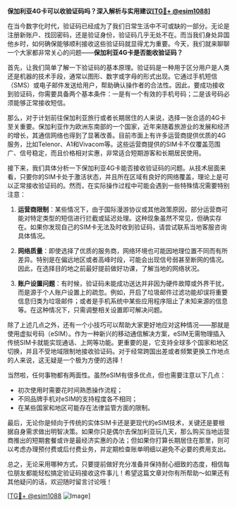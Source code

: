**保加利亚4G卡可以收验证码吗？深入解析与实用建议[[TG💪+ @esim1088](https://t.me/s/esim1088)]**

在当今数字化时代，验证码已经成为了我们日常生活中不可或缺的一部分。无论是注册新账户、找回密码，还是验证身份，验证码几乎无处不在。而当我们身处异国他乡时，如何确保能够顺利接收这些验证码就显得尤为重要。今天，我们就来聊聊一个大家都非常关心的问题——**保加利亚4G卡是否能收验证码？**

首先，让我们简单了解一下验证码的基本原理。验证码是一种用于区分用户是人类还是机器的技术手段，通常以图形、数字或字母的形式出现。它通过手机短信（SMS）或电子邮件发送给用户，帮助确认操作者的合法性。因此，要成功接收到验证码，你需要具备两个基本条件：一是有一个有效的手机号码；二是该号码必须能够正常接收短信。

那么，对于计划前往保加利亚旅行或者长期居住的人来说，选择一张合适的4G卡至关重要。保加利亚作为欧洲东南部的一个国家，近年来随着旅游业的发展和经济的增长，其通信网络也得到了显著改善。目前市面上有许多运营商提供优质的4G服务，比如Telenor、A1和Vivacom等。这些运营商提供的SIM卡不仅覆盖范围广、信号稳定，而且价格相对实惠，非常适合短期游客和长期居民使用。

接下来，我们具体分析一下保加利亚4G卡能否接收验证码的问题。从技术层面来看，只要你的SIM卡处于激活状态，并且所在区域有良好的网络覆盖，理论上是可以正常接收验证码的。然而，在实际操作过程中可能会遇到一些特殊情况需要特别注意：

1. **运营商限制**：某些情况下，由于国际漫游协议或其他政策原因，部分运营商可能对特定类型的短信进行拦截或延迟处理。这种现象虽然不常见，但确实存在。如果你发现自己的SIM卡无法及时收到验证码，请尝试联系当地客服咨询具体情况。
   
2. **网络质量**：即使选择了优质的服务商，网络环境也可能因地理位置不同而有所差异。特别是在偏远地区或者高峰时段，可能会出现信号弱甚至断网的情况。因此，在选择目的地之前最好提前做好功课，了解当地的网络状况。
   
3. **账户设置问题**：有时候，验证码未能成功送达并非因为硬件故障或外界干扰，而是源于个人账户设置上的疏忽。例如，开启了垃圾邮件过滤功能却误将重要信息归类为垃圾邮件；或者是手机系统中某些应用程序阻止了未知来源的信息等。在这种情况下，只需调整相关设置即可解决问题。

除了上述几点之外，还有一个小技巧可以帮助大家更好地应对这种情况——那就是使用虚拟号码（eSIM）。作为一种新兴的移动通信解决方案，eSIM无需物理插入传统SIM卡就能实现通话、上网等功能。更重要的是，它支持全球多个国家和地区切换，并且不受地域限制地接收验证码。对于经常跨国出差或者频繁更换工作地点的人来说，这无疑是一个极为方便的选择！

当然啦，任何事物都有两面性。虽然eSIM有很多优点，但也需要注意以下几点：
   - 初次使用时需要花时间熟悉操作流程；
   - 不同品牌手机对eSIM的支持程度各不相同；
   - 在某些国家和地区可能存在法律监管方面的限制。

最后，无论你是倾向于传统的实体SIM卡还是更现代的eSIM技术，关键还是要根据自身需求做出明智决策。如果你只是偶尔去保加利亚玩几天，那么购买当地运营商推出的短期套餐或许是最经济实惠的办法；但如果你打算长期居住在那里，则可以考虑办理预付费或后付费业务，并定期检查账单明细以避免不必要的费用支出。

总之，无论采用哪种方式，只要提前做好充分准备并保持耐心细致的态度，相信每位朋友都能轻松搞定验证码接收这件事儿！希望这篇文章对你有所帮助～如果还有其他疑问的话，欢迎随时留言讨论哦！

[[TG💪+ @esim1088](https://t.me/s/esim1088) ![Image](https://i.postimg.cc/4NQfJmqS/Snipaste-2025-05-13-00-14-12.png)]